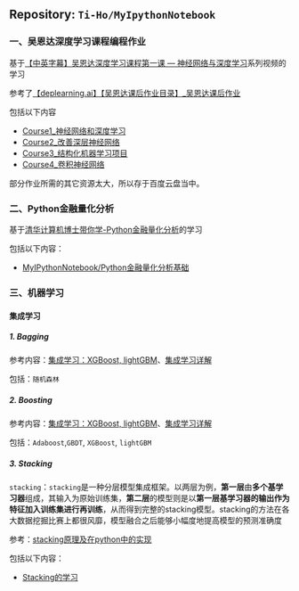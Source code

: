 ## Repository: `Ti-Ho/MyIpythonNotebook`

### 一、吴恩达深度学习课程编程作业

基于[【中英字幕】吴恩达深度学习课程第一课 — 神经网络与深度学习](https://www.bilibili.com/video/BV164411m79z?from=search&seid=5988922361662188731)系列视频的学习

参考了[【deplearning.ai】【吴恩达课后作业目录】_吴恩达课后作业](https://blog.csdn.net/u013733326/article/details/79827273)

包括以下内容

* [Course1_神经网络和深度学习](https://github.com/Ti-Ho/MyIPythonNotebook/tree/master/Course1_神经网络和深度学习)
* [Course2_改善深层神经网络](https://github.com/Ti-Ho/MyIPythonNotebook/tree/master/Course2_改善深层神经网络)
* [Course3_结构化机器学习项目](https://github.com/Ti-Ho/MyIPythonNotebook/tree/master/Course3_结构化机器学习项目)
* [Course4_卷积神经网络](https://github.com/Ti-Ho/MyIPythonNotebook/tree/master/Course4_卷积神经网络)

部分作业所需的其它资源太大，所以存于百度云盘当中。

### 二、Python金融量化分析

基于[清华计算机博士带你学-Python金融量化分析](https://www.bilibili.com/video/BV1i741147LS?p=1)的学习

包括以下内容：

* [MyIPythonNotebook/Python金融量化分析基础](https://github.com/Ti-Ho/MyIPythonNotebook/tree/master/Python金融量化分析基础)

### 三、机器学习

#### 集成学习

##### 1. Bagging

参考内容：[集成学习：XGBoost, lightGBM](https://www.bilibili.com/video/BV1Ca4y1t7DS?from=search&seid=5284724199066961288&spm_id_from=333.337.0.0)、[集成学习详解](https://mp.weixin.qq.com/s/clNVCXxNkAUsQC-oHL2b2g) 

包括：`随机森林`

##### 2. Boosting

参考内容：[集成学习：XGBoost, lightGBM](https://www.bilibili.com/video/BV1Ca4y1t7DS?from=search&seid=5284724199066961288&spm_id_from=333.337.0.0)、[集成学习详解](https://mp.weixin.qq.com/s/clNVCXxNkAUsQC-oHL2b2g) 

包括：`Adaboost`,`GBDT`, `XGBoost`, `lightGBM`

##### 3. Stacking

`stacking`：`stacking`是一种分层模型集成框架。以两层为例，**第一层**由**多个基学习器**组成，其输入为原始训练集，**第二层**的模型则是以**第一层基学习器的输出作为特征加入训练集进行再训练**，从而得到完整的stacking模型。stacking的方法在各大数据挖掘比赛上都很风靡，模型融合之后能够小幅度地提高模型的预测准确度

参考：[stacking原理及在python中的实现](https://www.bilibili.com/video/BV1Dz4y1Q7mW?p=1)

包括以下内容：

* [Stacking的学习](https://github.com/Ti-Ho/MyIPythonNotebook/tree/master/机器学习/StackingFile)
